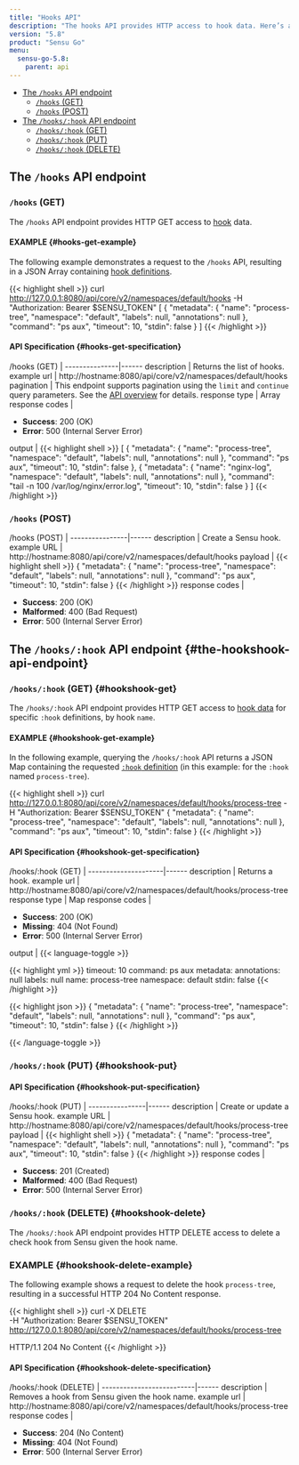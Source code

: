 ```yaml
---
title: "Hooks API"
description: "The hooks API provides HTTP access to hook data. Here’s a reference for the hooks API in Sensu Go, including examples for returning lists of hooks, creating a Sensu hook, and more. Read on for the full reference."
version: "5.8"
product: "Sensu Go"
menu:
  sensu-go-5.8:
    parent: api
---
```


- [The `/hooks` API endpoint](#the-hooks-api-endpoint)
	- [`/hooks` (GET)](#hooks-get)
	- [`/hooks` (POST)](#hooks-post)
- [The `/hooks/:hook` API endpoint](#the-hookshook-api-endpoint)
	- [`/hooks/:hook` (GET)](#hookshook-get)
  - [`/hooks/:hook` (PUT)](#hookshook-put)
  - [`/hooks/:hook` (DELETE)](#hookshook-delete)

## The `/hooks` API endpoint

### `/hooks` (GET)

The `/hooks` API endpoint provides HTTP GET access to [hook][1] data.

#### EXAMPLE {#hooks-get-example}

The following example demonstrates a request to the `/hooks` API, resulting in
a JSON Array containing [hook definitions][1].

{{< highlight shell >}}
curl http://127.0.0.1:8080/api/core/v2/namespaces/default/hooks -H "Authorization: Bearer $SENSU_TOKEN"
[
  {
    "metadata": {
      "name": "process-tree",
      "namespace": "default",
      "labels": null,
      "annotations": null
    },
    "command": "ps aux",
    "timeout": 10,
    "stdin": false
  }
]
{{< /highlight >}}

#### API Specification {#hooks-get-specification}

/hooks (GET)  | 
---------------|------
description    | Returns the list of hooks.
example url    | http://hostname:8080/api/core/v2/namespaces/default/hooks
pagination     | This endpoint supports pagination using the `limit` and `continue` query parameters. See the [API overview](../overview#pagination) for details.
response type  | Array
response codes | <ul><li>**Success**: 200 (OK)</li><li>**Error**: 500 (Internal Server Error)</li></ul>
output         | {{< highlight shell >}}
[
  {
    "metadata": {
      "name": "process-tree",
      "namespace": "default",
      "labels": null,
      "annotations": null
    },
    "command": "ps aux",
    "timeout": 10,
    "stdin": false
  },
  {
    "metadata": {
      "name": "nginx-log",
      "namespace": "default",
      "labels": null,
      "annotations": null
    },
    "command": "tail -n 100 /var/log/nginx/error.log",
    "timeout": 10,
    "stdin": false
  }
]
{{< /highlight >}}

### `/hooks` (POST)

/hooks (POST) | 
----------------|------
description     | Create a Sensu hook.
example URL     | http://hostname:8080/api/core/v2/namespaces/default/hooks
payload         | {{< highlight shell >}}
{
  "metadata": {
    "name": "process-tree",
    "namespace": "default",
    "labels": null,
    "annotations": null
  },
  "command": "ps aux",
  "timeout": 10,
  "stdin": false
}
{{< /highlight >}}
response codes  | <ul><li>**Success**: 200 (OK)</li><li>**Malformed**: 400 (Bad Request)</li><li>**Error**: 500 (Internal Server Error)</li></ul>

## The `/hooks/:hook` API endpoint {#the-hookshook-api-endpoint}

### `/hooks/:hook` (GET) {#hookshook-get}

The `/hooks/:hook` API endpoint provides HTTP GET access to [hook data][1] for specific `:hook` definitions, by hook `name`.

#### EXAMPLE {#hookshook-get-example}

In the following example, querying the `/hooks/:hook` API returns a JSON Map
containing the requested [`:hook` definition][1] (in this example: for the `:hook` named
`process-tree`).

{{< highlight shell >}}
curl http://127.0.0.1:8080/api/core/v2/namespaces/default/hooks/process-tree -H "Authorization: Bearer $SENSU_TOKEN"
{
  "metadata": {
    "name": "process-tree",
    "namespace": "default",
    "labels": null,
    "annotations": null
  },
  "command": "ps aux",
  "timeout": 10,
  "stdin": false
}
{{< /highlight >}}

#### API Specification {#hookshook-get-specification}

/hooks/:hook (GET) | 
---------------------|------
description          | Returns a hook.
example url          | http://hostname:8080/api/core/v2/namespaces/default/hooks/process-tree
response type        | Map
response codes       | <ul><li>**Success**: 200 (OK)</li><li> **Missing**: 404 (Not Found)</li><li>**Error**: 500 (Internal Server Error)</li></ul>
output               | {{< language-toggle >}}

{{< highlight yml >}}
timeout: 10
command: ps aux
metadata:
  annotations: null
  labels: null
  name: process-tree
  namespace: default
stdin: false
{{< /highlight >}}

{{< highlight json >}}
{
  "metadata": {
    "name": "process-tree",
    "namespace": "default",
    "labels": null,
    "annotations": null
  },
  "command": "ps aux",
  "timeout": 10,
  "stdin": false
}
{{< /highlight >}}

{{< /language-toggle >}}

### `/hooks/:hook` (PUT) {#hookshook-put}

#### API Specification {#hookshook-put-specification}

/hooks/:hook (PUT) | 
----------------|------
description     | Create or update a Sensu hook.
example URL     | http://hostname:8080/api/core/v2/namespaces/default/hooks/process-tree
payload         | {{< highlight shell >}}
{
  "metadata": {
    "name": "process-tree",
    "namespace": "default",
    "labels": null,
    "annotations": null
  },
  "command": "ps aux",
  "timeout": 10,
  "stdin": false
}
{{< /highlight >}}
response codes  | <ul><li>**Success**: 201 (Created)</li><li>**Malformed**: 400 (Bad Request)</li><li>**Error**: 500 (Internal Server Error)</li></ul>

### `/hooks/:hook` (DELETE) {#hookshook-delete}

The `/hooks/:hook` API endpoint provides HTTP DELETE access to delete a check hook from Sensu given the hook name.

### EXAMPLE {#hookshook-delete-example}
The following example shows a request to delete the hook `process-tree`, resulting in a successful HTTP 204 No Content response.

{{< highlight shell >}}
curl -X DELETE \
-H "Authorization: Bearer $SENSU_TOKEN" \
http://127.0.0.1:8080/api/core/v2/namespaces/default/hooks/process-tree

HTTP/1.1 204 No Content
{{< /highlight >}}

#### API Specification {#hookshook-delete-specification}

/hooks/:hook (DELETE) | 
--------------------------|------
description               | Removes a hook from Sensu given the hook name.
example url               | http://hostname:8080/api/core/v2/namespaces/default/hooks/process-tree
response codes            | <ul><li>**Success**: 204 (No Content)</li><li>**Missing**: 404 (Not Found)</li><li>**Error**: 500 (Internal Server Error)</li></ul>

[1]: ../../reference/hooks
